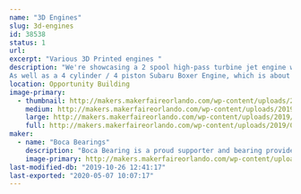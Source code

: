 ```yaml
---
name: "3D Engines"
slug: 3d-engines
id: 38538
status: 1
url: 
excerpt: "Various 3D Printed engines "
description: "We're showcasing a 2 spool high-pass turbine jet engine with over 80 3d printed parts. 
As well as a 4 cylinder / 4 piston Subaru Boxer Engine, which is about 35% the size of the original engine. This is a fully working and timed model. The top can be removed to see the inner workings of the entire engine. It is powered by a small electric DC motor."
location: Opportunity Building
image-primary:
  - thumbnail: http://makers.makerfaireorlando.com/wp-content/uploads/2019/09/20190925_120210-150x150.jpg
    medium: http://makers.makerfaireorlando.com/wp-content/uploads/2019/09/20190925_120210-173x300.jpg
    large: http://makers.makerfaireorlando.com/wp-content/uploads/2019/09/20190925_120210-592x1024.jpg
    full: http://makers.makerfaireorlando.com/wp-content/uploads/2019/09/20190925_120210.jpg
maker:
  - name: "Boca Bearings"
    description: "Boca Bearing is a proud supporter and bearing provider for makers all over the world. Based in South Florida, Boca Bearings provides all types of bearings for robotics, remote-controlled aircraft, 3D printers, industrial equipment- you name it! If it rotates, it probably has our bearing inside of it! "
    image-primary: http://makers.makerfaireorlando.com/wp-content/uploads/2015/08/BocaBearings-Logo-Tagline-1024x427.jpg
last-modified-db: "2019-10-26 12:41:17"
last-exported: "2020-05-07 10:07:17"
---
```


